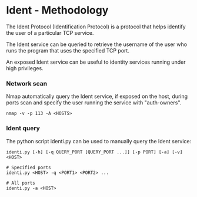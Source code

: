 # Ident - Methodology

The Ident Protocol (Identification Protocol) is a protocol that helps identify
the user of a particular TCP service.  

The Ident service can be queried to retrieve the username of the user who runs
the program that uses the specified TCP port.  

An exposed Ident service can be useful to identity services running under high
privileges.

### Network scan

Nmap automatically query the Ident service, if exposed on the host, during
ports scan and specify the user running the service with "auth-owners".

```
nmap -v -p 113 -A <HOSTS>
```

### Ident query

The python script identi.py can be used to manually query the Ident service:

```
identi.py [-h] [-q QUERY_PORT [QUERY_PORT ...]] [-p PORT] [-a] [-v] <HOST>

# Specified ports
identi.py <HOST> -q <PORT1> <PORT2> ...

# All ports
identi.py -a <HOST>
```
